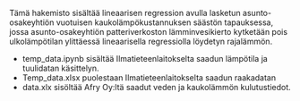 Tämä hakemisto sisältää lineaarisen regression avulla lasketun asunto-osakeyhtiön vuotuisen kaukolämpökustannuksen säästön 
tapauksessa, jossa asunto-osakeyhtiön patteriverkoston lämminvesikierto kytketään pois ulkolämpötilan 
ylittäessä lineaarisella regressiolla löydetyn rajalämmön.

- temp_data.ipynb sisältää Ilmatieteenlaitokselta saadun lämpötila ja tuulidatan käsittelyn.
- Temp_data.xlsx puolestaan Ilmatieteenlaitokselta saadun raakadatan
- data.xlx sisöltää Afry Oy:ltä saadut veden ja kaukolämmön kulutustiedot.
